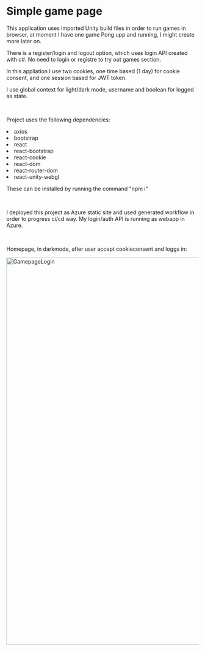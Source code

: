 <h1>Simple game page</h1>

<p>This application uses imported Unity build files in order to run games in browser, at moment I have one game Pong upp and running, I might create more later on.</p>
<p>There is a register/login and logout option, which uses login API created with c#. No need to login or registre to try out games section.</p>
<p>In this appliation I use two cookies, one time based (1 day) for cookie consent, and one session based for JWT token.</p>
<p>I use global context for light/dark mode, username and boolean for logged as state.</p>
<br/>
<p>Project uses the following dependencies:</p>
<li>axios</li>
<li>bootstrap</li>
<li>react</li>
<li>react-bootstrap</li>
<li>react-cookie</li>
<li>react-dom</li>
<li>react-router-dom</li>
<li>react-unity-webgl</li>
<p>These can be installed by running the command "npm i"</p>
<br/>
<p>I deployed this project as Azure static site and used generated workflow in order to progress ci/cd way. My login/auth API is running as webapp in Azure.</p>
<br/>
<p>Homepage, in darkmode, after user accept cookieconsent and loggs in:</p>
<img width="1725" height="1016" alt="GamepageLogin" src="https://github.com/user-attachments/assets/b36f8214-cdd2-40ea-b88d-d5561e52cdc7" />
